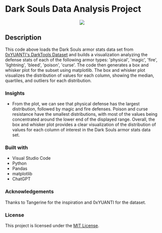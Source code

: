 # Dark Souls Data Analysis Project


<div align="center">
  <kbd>
    <img src="https://i.imgur.com/a2tOcTD.png" />
  </kbd>
</div>

## Description

This code above loads the Dark Souls armor stats data set  from [0xYUANTI's DarkTools Dataset](https://github.com/0xYUANTI/DarkTools/blob/master/doc/darksouls-armor-stats-0.csv) and builds a visualization analyzing the defense stats of each of the following armor types: 'physical', 'magic', 'fire', 'lightning', 'bleed', 'poison', 'curse'. The code then generates a box and whisker plot for the subset using matplotlib. The box and whisker plot visualizes the distribution of values for each column, showing the median, quartiles, and outliers for each distribution. 

### Insights

- From the plot, we can see that physical defense has the largest distribution, followed by magic and fire defenses. Poison and curse resistance have the smallest distributions, with most of the values being concentrated around the lower end of the displayed range. Overall, the box and whisker plot provides a clear visualization of the distribution of values for each column of interest in the Dark Souls armor stats data set.

### Built with

- Visual Studio Code
- Python
- Pandas
- matplotlib
- ChatGPT

### Acknowledgements

Thanks to Tangerine for the inspiration and 0xYUANTI for the dataset.

### License

This project is licensed under the [MIT License](LICENSE.md).
